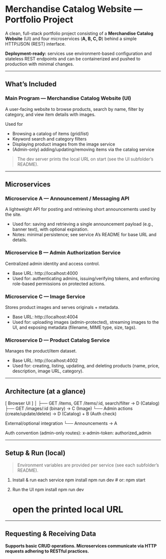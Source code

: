 # Merchandise Catalog Website — Portfolio Project

A clean, full-stack portfolio project consisting of a **Merchandise Catalog Website** (UI) and four microservices (**A, B, C, D**) behind a simple HTTP/JSON (REST) interface.

**Deployment-ready:** services use environment-based configuration and stateless REST endpoints and can be containerized and pushed to production with minimal changes.

---

## What’s Included

### Main Program — Merchandise Catalog Website (UI)
A user-facing website to browse products, search by name, filter by category, and view item details with images.

Used for
- Browsing a catalog of items (grid/list)
- Keyword search and category filters
- Displaying product images from the image service
- (Admin-only) adding/updating/removing items via the catalog service

> The dev server prints the local URL on start (see the UI subfolder’s README).

---

## Microservices

### Microservice A — Announcement / Messaging API
A lightweight API for posting and retrieving short announcements used by the site.
- Used for: saving and retrieving a single announcement payload (e.g., banner text), with optional expiration.
- Notes: minimal persistence; see service A’s README for base URL and details.

### Microservice B — Admin Authorization Service
Centralized admin identity and access control.
- Base URL: http://localhost:4000
- Used for: authenticating admins, issuing/verifying tokens, and enforcing role-based permissions on protected actions.

### Microservice C — Image Service
Stores product images and serves originals + metadata.
- Base URL: http://localhost:4004
- Used for: uploading images (admin-protected), streaming images to the UI, and exposing metadata (filename, MIME type, size, tags).

### Microservice D — Product Catalog Service
Manages the product/item dataset.
- Base URL: http://localhost:4002
- Used for: creating, listing, updating, and deleting products (name, price, description, image URL, category).

---

## Architecture (at a glance)

[ Browser UI ]
     │
     ├── GET /items, GET /items/:id, search/filter  → D (Catalog)
     ├── GET /images/:id (binary)                   → C (Image)
     └── Admin actions (create/update/delete)       → D (Catalog) + B (Auth check)

External/optional integration
     └── Announcements                              → A

Auth convention (admin-only routes):
x-admin-token: authorized_admin

---

## Setup & Run (local)

> Environment variables are provided per service (see each subfolder’s README).

1) Install & run each service
   npm install
   npm run dev     # or: npm start

2) Run the UI
   npm install
   npm run dev
   # open the printed local URL

---

## Requesting & Receiving Data
**Supports basic CRUD operations. Microservices communicate via HTTP requests adhering to RESTful practices.**
